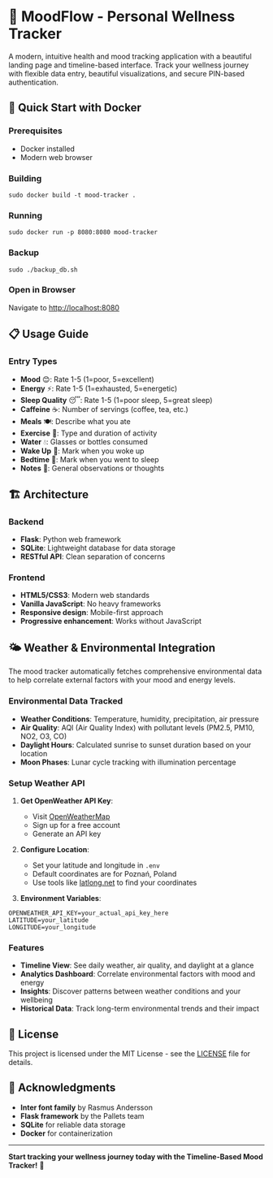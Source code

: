 # 🌊 MoodFlow - Personal Wellness Tracker

A modern, intuitive health and mood tracking application with a beautiful landing page and timeline-based interface. Track your wellness journey with flexible data entry, beautiful visualizations, and secure PIN-based authentication.

## 🚀 Quick Start with Docker

### Prerequisites
- Docker installed
- Modern web browser

### Building
```sudo docker build -t mood-tracker .```

### Running
```sudo docker run -p 8080:8080 mood-tracker```

### Backup
```sudo ./backup_db.sh```

### Open in Browser
Navigate to [http://localhost:8080](http://localhost:8080)

## 📋 Usage Guide

### Entry Types
- **Mood** 😊: Rate 1-5 (1=poor, 5=excellent)
- **Energy** ⚡: Rate 1-5 (1=exhausted, 5=energetic)
- **Sleep Quality** 😴: Rate 1-5 (1=poor sleep, 5=great sleep)
- **Caffeine** ☕: Number of servings (coffee, tea, etc.)
- **Meals** 🍽️: Describe what you ate
- **Exercise** 🏃: Type and duration of activity
- **Water** 💧: Glasses or bottles consumed
- **Wake Up** 🌅: Mark when you woke up
- **Bedtime** 🌙: Mark when you went to sleep
- **Notes** 📝: General observations or thoughts

## 🏗 Architecture

### Backend
- **Flask**: Python web framework
- **SQLite**: Lightweight database for data storage
- **RESTful API**: Clean separation of concerns

### Frontend
- **HTML5/CSS3**: Modern web standards
- **Vanilla JavaScript**: No heavy frameworks
- **Responsive design**: Mobile-first approach
- **Progressive enhancement**: Works without JavaScript

## 🌤️ Weather & Environmental Integration

The mood tracker automatically fetches comprehensive environmental data to help correlate external factors with your mood and energy levels.

### Environmental Data Tracked
- **Weather Conditions**: Temperature, humidity, precipitation, air pressure
- **Air Quality**: AQI (Air Quality Index) with pollutant levels (PM2.5, PM10, NO2, O3, CO)
- **Daylight Hours**: Calculated sunrise to sunset duration based on your location
- **Moon Phases**: Lunar cycle tracking with illumination percentage

### Setup Weather API
1. **Get OpenWeather API Key**:
   - Visit [OpenWeatherMap](https://openweathermap.org/api)
   - Sign up for a free account
   - Generate an API key

2. **Configure Location**:
   - Set your latitude and longitude in `.env`
   - Default coordinates are for Poznań, Poland
   - Use tools like [latlong.net](https://www.latlong.net/) to find your coordinates

3. **Environment Variables**:
```env
OPENWEATHER_API_KEY=your_actual_api_key_here
LATITUDE=your_latitude
LONGITUDE=your_longitude
```

### Features
- **Timeline View**: See daily weather, air quality, and daylight at a glance
- **Analytics Dashboard**: Correlate environmental factors with mood and energy
- **Insights**: Discover patterns between weather conditions and your wellbeing
- **Historical Data**: Track long-term environmental trends and their impact

## 📄 License

This project is licensed under the MIT License - see the [LICENSE](LICENSE) file for details.

## 🙏 Acknowledgments

- **Inter font family** by Rasmus Andersson
- **Flask framework** by the Pallets team
- **SQLite** for reliable data storage
- **Docker** for containerization

---

**Start tracking your wellness journey today with the Timeline-Based Mood Tracker!** 🌟
